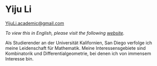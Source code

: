 # Yiju Li

[YijuLi.academic@gmail.com](mailto:YijuLi.academic@gmail.com)

*To view this in English, please visit the following [website](.).*

Als Studierender an der Universität Kalifornien, San Diego verfolge ich meine Leidenschaft für Mathematik. Meine Interessensgebiete sind Kombinatorik und Differentialgeometrie, bei denen ich von immensem Interesse bin.